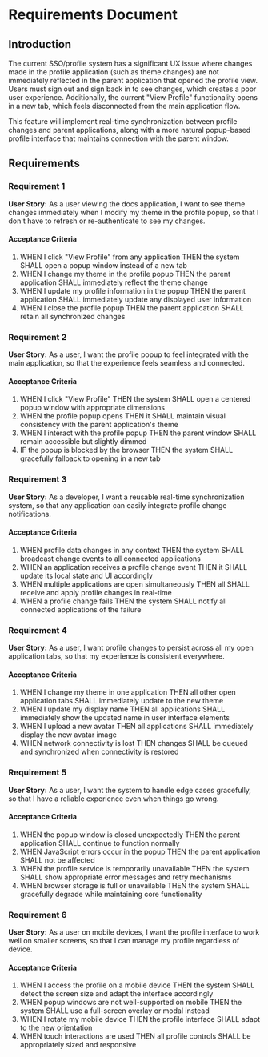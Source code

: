 # Requirements Document

## Introduction

The current SSO/profile system has a significant UX issue where changes made in the profile application (such as theme changes) are not immediately reflected in the parent application that opened the profile view. Users must sign out and sign back in to see changes, which creates a poor user experience. Additionally, the current "View Profile" functionality opens in a new tab, which feels disconnected from the main application flow.

This feature will implement real-time synchronization between profile changes and parent applications, along with a more natural popup-based profile interface that maintains connection with the parent window.

## Requirements

### Requirement 1

**User Story:** As a user viewing the docs application, I want to see theme changes immediately when I modify my theme in the profile popup, so that I don't have to refresh or re-authenticate to see my changes.

#### Acceptance Criteria

1. WHEN I click "View Profile" from any application THEN the system SHALL open a popup window instead of a new tab
2. WHEN I change my theme in the profile popup THEN the parent application SHALL immediately reflect the theme change
3. WHEN I update my profile information in the popup THEN the parent application SHALL immediately update any displayed user information
4. WHEN I close the profile popup THEN the parent application SHALL retain all synchronized changes

### Requirement 2

**User Story:** As a user, I want the profile popup to feel integrated with the main application, so that the experience feels seamless and connected.

#### Acceptance Criteria

1. WHEN I click "View Profile" THEN the system SHALL open a centered popup window with appropriate dimensions
2. WHEN the profile popup opens THEN it SHALL maintain visual consistency with the parent application's theme
3. WHEN I interact with the profile popup THEN the parent window SHALL remain accessible but slightly dimmed
4. IF the popup is blocked by the browser THEN the system SHALL gracefully fallback to opening in a new tab

### Requirement 3

**User Story:** As a developer, I want a reusable real-time synchronization system, so that any application can easily integrate profile change notifications.

#### Acceptance Criteria

1. WHEN profile data changes in any context THEN the system SHALL broadcast change events to all connected applications
2. WHEN an application receives a profile change event THEN it SHALL update its local state and UI accordingly
3. WHEN multiple applications are open simultaneously THEN all SHALL receive and apply profile changes in real-time
4. WHEN a profile change fails THEN the system SHALL notify all connected applications of the failure

### Requirement 4

**User Story:** As a user, I want profile changes to persist across all my open application tabs, so that my experience is consistent everywhere.

#### Acceptance Criteria

1. WHEN I change my theme in one application THEN all other open application tabs SHALL immediately update to the new theme
2. WHEN I update my display name THEN all applications SHALL immediately show the updated name in user interface elements
3. WHEN I upload a new avatar THEN all applications SHALL immediately display the new avatar image
4. WHEN network connectivity is lost THEN changes SHALL be queued and synchronized when connectivity is restored

### Requirement 5

**User Story:** As a user, I want the system to handle edge cases gracefully, so that I have a reliable experience even when things go wrong.

#### Acceptance Criteria

1. WHEN the popup window is closed unexpectedly THEN the parent application SHALL continue to function normally
2. WHEN JavaScript errors occur in the popup THEN the parent application SHALL not be affected
3. WHEN the profile service is temporarily unavailable THEN the system SHALL show appropriate error messages and retry mechanisms
4. WHEN browser storage is full or unavailable THEN the system SHALL gracefully degrade while maintaining core functionality

### Requirement 6

**User Story:** As a user on mobile devices, I want the profile interface to work well on smaller screens, so that I can manage my profile regardless of device.

#### Acceptance Criteria

1. WHEN I access the profile on a mobile device THEN the system SHALL detect the screen size and adapt the interface accordingly
2. WHEN popup windows are not well-supported on mobile THEN the system SHALL use a full-screen overlay or modal instead
3. WHEN I rotate my mobile device THEN the profile interface SHALL adapt to the new orientation
4. WHEN touch interactions are used THEN all profile controls SHALL be appropriately sized and responsive